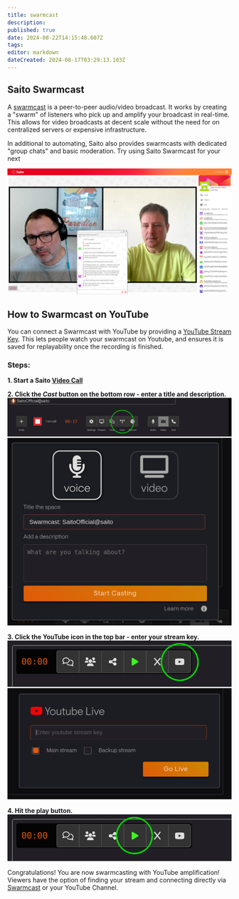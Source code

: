 ```yaml
---
title: swarmcast
description: 
published: true
date: 2024-08-22T14:15:48.607Z
tags: 
editor: markdown
dateCreated: 2024-08-17T03:29:13.103Z
---
```


## Saito Swarmcast

A [swarmcast](https://saito.io/swarmcast) is a peer-to-peer audio/video broadcast. It works by creating a "swarm" of listeners who pick up and amplify your broadcast in real-time. This allows for video broadcasts at decent scale without the need for on centralized servers or expensive infrastructure.

In additional to automating, Saito also provides swarmcasts with dedicated "group chats" and basic moderation. Try using Saito Swarmcast for your next 

![swarmcast-chat.png](/swarmcast-chat.png)


## How to Swarmcast on YouTube

You can connect a Swarmcast with YouTube by providing a [YouTube Stream Key](https://support.google.com/youtube/answer/9854503?hl=en#zippy=%2Cstream-key). This lets people watch your swarmcast on Youtube, and ensures it is saved for replayability once the recording is finished.

### Steps:

**1. Start a Saito [Video Call](https://saito.io/videocall/)**

**2. Click the *Cast* button on the bottom row - enter a title and description.**
![step1-cast-circle.png](/step1-cast-circle.png)
![step2-namecast.png](/step2-namecast.png)

**3. Click the YouTube icon in the top bar - enter your stream key.**
![step3-youtube-button-circled.png](/step3-youtube-button-circled.png)
![step4-enterkey.png](/step4-enterkey.png)

**4. Hit the play button.**
![step3-youtube-button-circle-start.png](/step3-youtube-button-circle-start.png)

Congratulations! You are now swarmcasting with YouTube amplification! Viewers have the option of finding your stream and connecting directly via [Swarmcast](https://saito.io/swarmcast) or your YouTube Channel. 